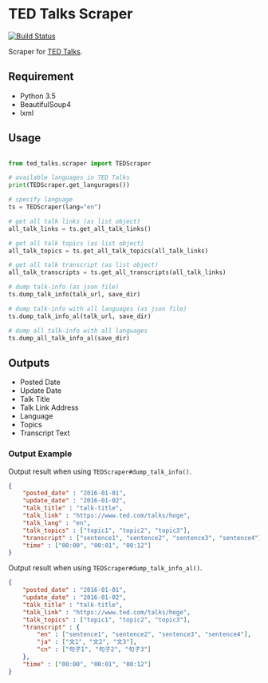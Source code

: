 # TED Talks Scraper

[![Build Status](https://travis-ci.org/shunk031/ted-scraper.svg?branch=master)](https://travis-ci.org/shunk031/ted-scraper)

Scraper for [TED Talks](https://www.ted.com/talks).

## Requirement
	
* Python 3.5
* BeautifulSoup4
* lxml

## Usage

``` python

from ted_talks.scraper import TEDScraper

# available languages in TED Talks
print(TEDScraper.get_langurages())

# specify language
ts = TEDScraper(lang="en")

# get all talk links (as list object)
all_talk_links = ts.get_all_talk_links()

# get all talk topics (as list object)
all_talk_topics = ts.get_all_talk_topics(all_talk_links)

# get all talk transcript (as list object)
all_talk_transcripts = ts.get_all_transcripts(all_talk_links)

# dump talk-info (as json file)
ts.dump_talk_info(talk_url, save_dir)

# dump talk-info with all languages (as json file)
ts.dump_talk_info_al(talk_url, save_dir)

# dump all talk-info with all languages 
ts.dump_all_talk_info_al(save_dir)
```

## Outputs

* Posted Date
* Update Date
* Talk Title
* Talk Link Address
* Language
* Topics
* Transcript Text

### Output Example

Output result when using `TEDScraper#dump_talk_info()`.

``` json
{
	"posted_date" : "2016-01-01",
	"update_date" : "2016-01-02",
	"talk_title" : "talk-title",
	"talk_link" : "https://www.ted.com/talks/hoge",
	"talk_lang" : "en",
	"talk_topics" : ["topic1", "topic2", "topic3"],
	"transcript" : ["sentence1", "sentence2", "sentence3", "sentence4"],
	"time" : ["00:00", "00:01", "00:12"]
}
```


Output result when using `TEDScraper#dump_talk_info_al()`.

``` json
{
	"posted_date" : "2016-01-01",
	"update_date" : "2016-01-02",
	"talk_title" : "talk-title",
	"talk_link" : "https://www.ted.com/talks/hoge",
	"talk_topics" : ["topic1", "topic2", "topic3"],
	"transcript" : {
		"en" : ["sentence1", "sentence2", "sentence3", "sentence4"],
		"ja" : ["文1", "文2", "文3"],
		"cn" : ["句子1", "句子2", "句子3"]
	},
	"time" : ["00:00", "00:01", "00:12"]
}
```
